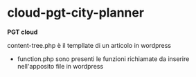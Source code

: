 cloud-pgt-city-planner
======================

**PGT cloud**

content-tree.php è il templlate di un articolo in wordpress
- function.php sono presenti le funzioni richiamate da inserire nell'apposito file in wordpress
